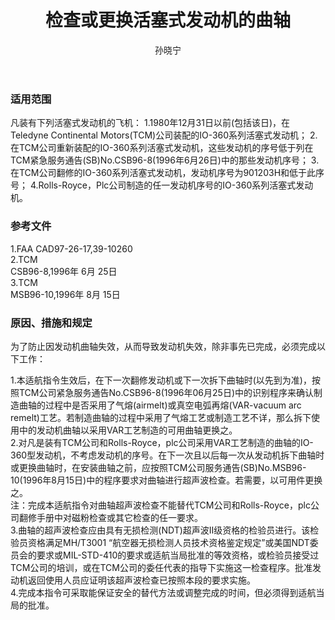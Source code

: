 ﻿---
amendno: 39-2123  
cadno: CAD1998-MULT-03  
title: 检查或更换活塞式发动机的曲轴  
publishdate: 1998-01-15  
effdate: 1998-01-23  
acmodels: ["MULT"]  
tags: ["ALL"]  
engs: []  
pns: []  
mfrs: ["IO-360","TCM","Rolls-Royce","Plc"]  
admins: 民航总局  
author: 孙晓宁  
---
  
### 适用范围  
凡装有下列活塞式发动机的飞机：
1.1980年12月31日以前(包括该日)，在Teledyne Continental Motors(TCM)公司装配的IO-360系列活塞式发动机；
2.在TCM公司重新装配的IO-360系列活塞式发动机，这些发动机的序号低于列在TCM紧急服务通告(SB)No.CSB96-8(1996年6月26日)中的那些发动机序号；
3.在TCM公司翻修的IO-360系列活塞式发动机，发动机序号为901203H和低于此序号；
4.Rolls-Royce，Plc公司制造的任一发动机序号的IO-360系列活塞式发动机。  
  
<!--more-->  
### 参考文件  
  1.FAA CAD97-26-17,39-10260  
2.TCM  
CSB96-8,1996年 6月 25日  
 3.TCM  
MSB96-10,1996年 8月 15日  
  
### 原因、措施和规定  

  为了防止因发动机曲轴失效，从而导致发动机失效，除非事先已完成，必须完成以下工作：  
  
  1.本适航指令生效后，在下一次翻修发动机或下一次拆下曲轴时(以先到为准)，按照TCM公司紧急服务通告No.CSB96-8(1996年06月25日)中的识别程序来确认制造曲轴的过程中是否采用了气熔(airmelt)或真空电弧再熔(VAR-vacuum arc remelt)工艺。若制造曲轴的过程中采用了气熔工艺或制造工艺不详，那么拆下使用中的发动机曲轴以采用VAR工艺制造的可用曲轴更换之。  
  2.对凡是装有TCM公司和Rolls-Royce，plc公司采用VAR工艺制造的曲轴的IO-360型发动机，不考虑发动机的序号。在下一次且以后每一次从发动机拆下曲轴时或更换曲轴时，在安装曲轴之前，应按照TCM公司服务通告(SB)No.MSB96-10(1996年8月15日)中的程序要求对曲轴进行超声波检查。若需要，以可用件更换之。  
  注：完成本适航指令对曲轴超声波检查不能替代TCM公司和Rolls-Royce，plc公司翻修手册中对磁粉检查或其它检查的任一要求。  
  3.曲轴的超声波检查应由具有无损检测(NDT)超声波Ⅱ级资格的检验员进行。该检验员资格满足MH/T3001 “航空器无损检测人员技术资格鉴定规定”或美国NDT委员会的要求或MIL-STD-410的要求或适航当局批准的等效资格，或检验员接受过TCM公司的培训，或在TCM公司的委任代表的指导下实施这一检查程序。批准发动机返回使用人员应证明该超声波检查已按照本段的要求实施。  
  4.完成本指令可采取能保证安全的替代方法或调整完成的时间，但必须得到适航当局的批准。  
  
